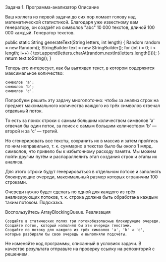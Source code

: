 Задача 1. Программа-анализатор
Описание

Ваш коллега из первой задачи до сих пор ломает голову над математической статистикой. Благодаря уже известному вам генератору, он создаёт из символов "abc" 10 000 текстов, длиной 100 000 каждый.
Генератор текстов.

  public static String generateText(String letters, int length) {
      Random random = new Random();
      StringBuilder text = new StringBuilder();
      for (int i = 0; i < length; i++) {
          text.append(letters.charAt(random.nextInt(letters.length())));
      }
      return text.toString();
  }

Теперь его интересует, как бы выглядел текст, в котором содержится максимальное количество:

    символов 'a';
    символов 'b';
    символов 'c'.

Попробуем решить эту задачу многопоточно: чтобы за анализ строк на предмет максимального количества каждого из трёх символов отвечал отдельный поток.

То есть за поиск строки с самым большим количеством символов 'a' отвечал бы один поток, за поиск с самым большим количеством 'b' — второй и за 'c' — третий.

Но сгенерировать все тексты, сохранить их в массив и затем пройтись по ним неправильно, т. к. суммарно в текстах было бы около 1 млрд. символов, что привело бы к избыточному расходу памяти. Мы можем пойти другим путём и распараллелить этап создания строк и этапы их анализа.

Для этого строки будут генерироваться в отдельном потоке и заполнять блокирующие очереди, максимальный размер которых ограничим 100 строками.

Очереди нужно будет сделать по одной для каждого из трёх анализирующих потоков, т. к. строка должна быть обработана каждым таким потоком.
Подсказка.

Воспользуйтесь ArrayBlockingQueue.
Реализация

    Создайте в статических полях три потокобезопасные блокирующие очереди.
    Создайте поток, который наполнял бы эти очереди текстами.
    Создайте по потоку для каждого из трёх символов 'a', 'b' и 'c', которые разбирали бы свою очередь и выполняли подсчёты.

Не изменяйте код программы, описанный в условиях задачи. В качестве результата отправьте на проверку ссылку на репозиторий с решением.
